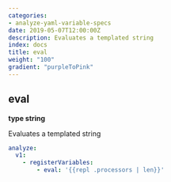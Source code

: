 ```yaml
---
categories:
- analyze-yaml-variable-specs
date: 2019-05-07T12:00:00Z
description: Evaluates a templated string
index: docs
title: eval
weight: "100"
gradient: "purpleToPink"
---
```


## eval

**type string**

Evaluates a templated string


```yaml
analyze:
  v1:
    - registerVariables:
        - eval: '{{repl .processors | len}}'
```
